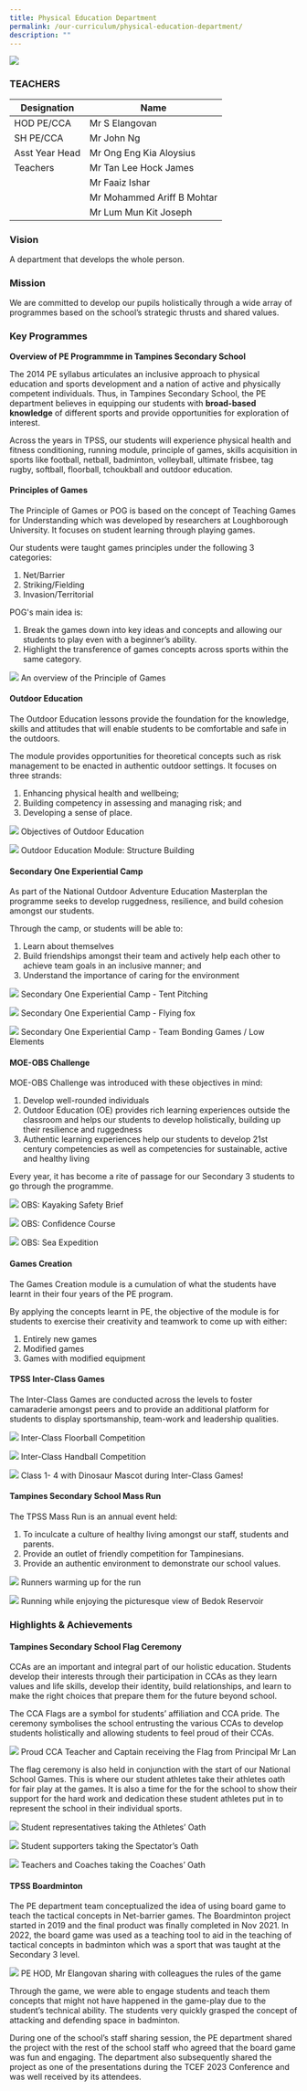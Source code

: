 ```yaml
---
title: Physical Education Department
permalink: /our-curriculum/physical-education-department/
description: ""
---
```

![](/images/2023_tpss_61_pe.JPG)
### TEACHERS

| Designation | Name |
|---|---|
| HOD PE/CCA | Mr S Elangovan |
| SH PE/CCA | Mr John Ng |
| Asst Year Head | Mr Ong Eng Kia Aloysius |
| Teachers | Mr Tan Lee Hock James |
|  | Mr Faaiz Ishar |
|  | Mr Mohammed Ariff B Mohtar |
|  | Mr Lum Mun Kit Joseph |

### Vision
A department that develops the whole person.

### Mission
We are committed to develop our pupils holistically through a wide array of programmes based on the school’s strategic thrusts and shared values.

### Key Programmes
**Overview of PE Programmme in Tampines Secondary School**

The 2014 PE syllabus articulates an inclusive approach to physical education and sports development and a nation of active and physically competent individuals. Thus, in Tampines Secondary School, the PE department believes in equipping our students with **broad-based knowledge** of different sports and provide opportunities for exploration of interest.

Across the years in TPSS, our students will experience physical health and fitness conditioning, running module, principle of games, skills acquisition in sports like football, netball, badminton, volleyball, ultimate frisbee, tag rugby, softball, floorball, tchoukball and outdoor education.

#### Principles of Games
The Principle of Games or POG is based on the concept of Teaching Games for Understanding which was developed by researchers at Loughborough University. It focuses on student learning through playing games.

Our students were taught games principles under the following 3 categories:
1.  Net/Barrier
2.  Striking/Fielding
3.  Invasion/Territorial

POG's main idea is:
1.  Break the games down into key ideas and concepts and allowing our students to play even with a beginner’s ability.
2.  Highlight the transference of games concepts across sports within the same category.

![](/images/pogpedept.png)
An overview of the Principle of Games

#### Outdoor Education
The Outdoor Education lessons provide the foundation for the knowledge, skills and attitudes that will enable students to be comfortable and safe in the outdoors.

The module provides opportunities for theoretical concepts such as risk management to be enacted in authentic outdoor settings. It focuses on three strands:

1.  Enhancing physical health and wellbeing;
2.  Building competency in assessing and managing risk; and
3.  Developing a sense of place.

![](/images/pe%20outdoor%20education.png)
Objectives of Outdoor Education

![](/images/structure%20building.jpg)
Outdoor Education Module: Structure Building

#### Secondary One Experiential Camp
As part of the National Outdoor Adventure Education Masterplan the programme seeks to develop ruggedness, resilience, and build cohesion amongst our students.

Through the camp, or students will be able to:
1.  Learn about themselves
2.  Build friendships amongst their team and actively help each other to achieve team goals in an inclusive manner; and
3.  Understand the importance of caring for the environment

![](/images/pe%20tent%20pitching.jpg)
Secondary One Experiential Camp - Tent Pitching

![](/images/pe%20flying%20fox.jpeg)
Secondary One Experiential Camp - Flying fox

![](/images/team%20bonding%20games.jpeg)
Secondary One Experiential Camp - Team Bonding Games / Low Elements

#### MOE-OBS Challenge
MOE-OBS Challenge was introduced with these objectives in mind:
1.  Develop well-rounded individuals
2.  Outdoor Education (OE) provides rich learning experiences outside the classroom and helps our students to develop holistically, building up their resilience and ruggedness
3.  Authentic learning experiences help our students to develop 21st century competencies as well as competencies for sustainable, active and healthy living

Every year, it has become a rite of passage for our Secondary 3 students to go through the programme.

![](/images/pe%20kayaking.png)
OBS: Kayaking Safety Brief

![](/images/pe%20obs%20confidence%20course.jpeg)
OBS: Confidence Course

![](/images/pe%20sea%20expedition.jpg)
OBS: Sea Expedition

#### Games Creation
The Games Creation module is a cumulation of what the students have learnt in their four years of the PE program.

By applying the concepts learnt in PE, the objective of the module is for students to exercise their creativity and teamwork to come up with either:

1.  Entirely new games
2.  Modified games
3.  Games with modified equipment

#### TPSS Inter-Class Games
The Inter-Class Games are conducted across the levels to foster camaraderie amongst peers and to provide an additional platform for students to display sportsmanship, team-work and leadership qualities.

![](/images/floorball.jpg)
Inter-Class Floorball Competition

![](/images/pe%20handball.jpg)
Inter-Class Handball Competition

![](/images/pe%20inter-class%20games%20dinosaur%20mascot.jpg)
Class 1- 4 with Dinosaur Mascot during Inter-Class Games!

#### Tampines Secondary School Mass Run
The TPSS Mass Run is an annual event held:
1.  To inculcate a culture of healthy living amongst our staff, students and parents.
2.  Provide an outlet of friendly competition for Tampinesians.
3.  Provide an authentic environment to demonstrate our school values.

![](/images/pe%20mass%20run.jpg)
Runners warming up for the run

![](/images/pe%20massrun%202.jpg)
Running while enjoying the picturesque view of Bedok Reservoir

### Highlights &amp; Achievements

#### Tampines Secondary School Flag Ceremony 
CCAs are an important and integral part of our holistic education. Students develop their interests through their participation in CCAs as they learn values and life skills, develop their identity, build relationships, and learn to make the right choices that prepare them for the future beyond school.

The CCA Flags are a symbol for students’ affiliation and CCA pride. The ceremony symbolises the school entrusting the various CCAs to develop students holistically and allowing students to feel proud of their CCAs.

![](/images/pe_nsg_flag.jpg)
Proud CCA Teacher and Captain receiving the Flag from Principal Mr Lan

The flag ceremony is also held in conjunction with the start of our National School Games. This is where our student athletes take their athletes oath for fair play at the games. It is also a time for the for the school to show their support for the hard work and dedication these student athletes put in to represent the school in their individual sports.

![](/images/230117_039_pledge_athlete.jpg)
Student representatives taking the Athletes’ Oath

![](/images/230117_061_pledge_spectator.jpg)
Student supporters taking the Spectator’s Oath

![](/images/230117_047_pledge_coach.jpg)
Teachers and Coaches taking the Coaches’ Oath

#### TPSS Boardminton
The PE department team conceptualized the idea of using board game to teach the tactical concepts in Net-barrier games. The Boardminton project started in 2019 and the final product was finally completed in Nov 2021. In 2022, the board game was used as a teaching tool to aid in the teaching of tactical concepts in badminton which was a sport that was taught at the Secondary 3 level.

![](/images/230224_15_boardminton.jpg)
PE HOD, Mr Elangovan sharing with colleagues the rules of the game

Through the game, we were able to engage students and teach them concepts that might not have happened in the game-play due to the student’s technical ability. The students very quickly grasped the concept of attacking and defending space in badminton.

During one of the school’s staff sharing session, the PE department shared the project with the rest of the school staff who agreed that the board game was fun and engaging. The department also subsequently shared the project as one of the presentations during the TCEF 2023 Conference and was well received by its attendees.